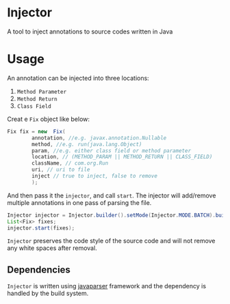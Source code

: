 # Injector
A tool to inject annotations to source codes written in Java

# Usage

An annotation can be injected into three locations:
1. ```Method Parameter```
2. ```Method Return```
3. ```Class Field```

Creat e ```Fix``` object like below:

```java
Fix fix = new  Fix(
        annotation, //e.g. javax.annotation.Nullable
        method, //e.g. run(java.lang.Object)
        param, //e.g. either class field or method parameter
        location, // (METHOD_PARAM || METHOD_RETURN || CLASS_FIELD)
        className, // com.org.Run
        uri, // uri to file
        inject // true to inject, false to remove
        );
```

And then pass it the ```injector```, and call ```start```. The injector will add/remove multiple annotations in one pass
of parsing the file.

```java
Injector injector = Injector.builder().setMode(Injector.MODE.BATCH).build();
List<Fix> fixes;
injector.start(fixes);
```

```Injector``` preserves the code style of the source code and will not remove any white spaces after removal.

## Dependencies

```Injector``` is written using [javaparser](https://javaparser.org) framework and the dependency is handled by the build system.
